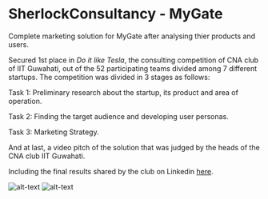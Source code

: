 # SherlockConsultancy - MyGate
Complete marketing solution for MyGate after analysing thier products and users.

Secured 1st place in *Do it like Tesla*, the consulting competition of CNA club of IIT Guwahati, out of the 52 participating teams divided among 7 different startups. The competition was divided in 3 stages as follows:

Task 1: Preliminary research about the startup, its product and area of operation.

Task 2: Finding the target audience and developing user personas.

Task 3: Marketing Strategy.

And at last, a video pitch of the solution that was judged by the heads of the CNA club IIT Guwahati.

Including the final results shared by the club on Linkedin [here](https://www.linkedin.com/posts/caciitg_marketing-strategy-startup-activity-6707156104612331521-_Fic).

![alt-text](https://github.com/vineet140502/SherlockConsultancy-MyGate/blob/main/results1.jpeg)
![alt-text](https://github.com/vineet140502/SherlockConsultancy-MyGate/blob/main/results2.jpeg)

